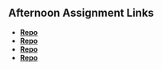 ## Afternoon Assignment Links

* **[Repo](https://github.com/blazej686/<ASSIGNMENT_REPO>)**
* **[Repo](https://github.com/blazej686/<ASSIGNMENT_REPO>)**
* **[Repo](https://github.com/blazej686/<ASSIGNMENT_REPO>)**
* **[Repo](https://github.com/blazej686/<ASSIGNMENT_REPO>)**

